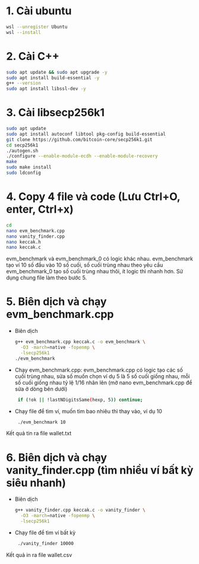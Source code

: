 # 1. Cài ubuntu
   ```bash
   wsl --unregister Ubuntu
   wsl --install
   ```

# 2. Cài C++
   ```bash
   sudo apt update && sudo apt upgrade -y
   sudo apt install build-essential -y
   g++ --version
   sudo apt install libssl-dev -y
   ```

# 3. Cài libsecp256k1
   ```bash
   sudo apt update
   sudo apt install autoconf libtool pkg-config build-essential
   git clone https://github.com/bitcoin-core/secp256k1.git
   cd secp256k1
   ./autogen.sh
   ./configure --enable-module-ecdh --enable-module-recovery
   make
   sudo make install
   sudo ldconfig
   ```
   
# 4. Copy 4 file và code (Lưu Ctrl+O, enter, Ctrl+x)
   ```bash
   cd
   nano evm_benchmark.cpp
   nano vanity_finder.cpp
   nano keccak.h
   nano keccak.c
   ```
evm_benchmark và evm_benchmark_0 có logic khác nhau. evm_benchmark tạo ví 10 số đầu vào 10 số cuối, số cuối trùng nhau theo yêu cầu evm_benchmark_0 tạo số cuối trùng nhau thôi, ít logic thì nhanh hơn. Sử dụng chung file làm theo bước 5.
# 5.  Biên dịch và chạy evm_benchmark.cpp
- Biên dịch
   ```bash
   g++ evm_benchmark.cpp keccak.c -o evm_benchmark \
     -O3 -march=native -fopenmp \
     -lsecp256k1
  ./evm_benchmark
   ```
- Chạy evm_benchmark.cpp: evm_benchmark.cpp có logic tạo các số cuối trùng nhau, sửa số muốn chọn ví dụ 5 là 5 số cuối giống nhau, mỗi số cuối giống nhau tỷ lệ 1/16 nhân lên (mở nano evm_benchmark.cpp để sửa ở dòng bên dưới)
   ```bash
    if (!ok || !lastNDigitsSame(hexp, 5)) continue;
   ```
- Chạy file để tìm ví, muốn tìm bao nhiêu thì thay vào, ví dụ 10
   ```bash
    ./evm_benchmark 10
   ```
Kết quả tin ra file wallet.txt
# 6.  Biên dịch và chạy vanity_finder.cpp (tìm nhiều ví bất kỳ siêu nhanh)
- Biên dịch
   ```bash
   g++ vanity_finder.cpp keccak.c -o vanity_finder \
     -O3 -march=native -fopenmp \
     -lsecp256k1
   ```
- Chạy file để tìm ví bất kỳ
   ```bash
    ./vanity_finder 10000
   ```
Kết quả in ra file wallet.csv
  
  
  
